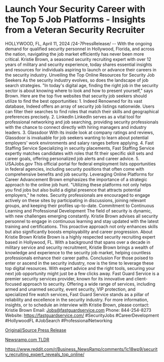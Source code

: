 # Launch Your Security Career with the Top 5 Job Platforms - Insights from a Veteran Security Recruiter

HOLLYWOOD, FL, April 11, 2024 /24-7PressRelease/ -- With the ongoing demand for qualified security personnel in Hollywood, Florida, and across the nation, navigating the job market efficiently has never been more critical. Kristie Brown, a seasoned security recruiting expert with over 12 years of military and security experience, today shares essential insights and resources for individuals aspiring to launch or advance their careers in the security industry.  Unveiling the Top Online Resources for Security Job Seekers  As the security industry evolves, so does the landscape of job search strategies. "In today's digital age, finding the right job in the security sector is about knowing where to look and how to present yourself," says Brown. Here are the top five websites that security job seekers should utilize to find the best opportunities:  1. Indeed Renowned for its vast database, Indeed offers an array of security job listings nationwide. Users can filter their searches to find roles that match their skills and geographical preferences precisely.  2. LinkedIn LinkedIn serves as a vital tool for professional networking and job searching, providing security professionals with the chance to connect directly with hiring managers and industry leaders.  3. Glassdoor With its inside look at company ratings and reviews, Glassdoor is invaluable for job seekers wanting to learn about potential employers' work environments and salary ranges before applying.  4. Fast Staffing Service Specializing in security placements, Fast Staffing Service expertly matches candidates with roles that fit their specific skill sets and career goals, offering personalized job alerts and career advice.  5. USAJobs.gov This official portal for federal employment lists opportunities in federal agencies, including security positions that often come with comprehensive benefits and job security.  Leveraging Online Platforms for Career Advancement  Brown emphasizes the importance of a strategic approach to the online job hunt. "Utilizing these platforms not only helps you find jobs but also build a digital presence that attracts potential employers," he notes. Security professionals are encouraged to engage actively on these sites by participating in discussions, joining relevant groups, and keeping their profiles up-to-date.  Commitment to Continuous Learning and Professional Development  The field of security is dynamic, with new challenges emerging constantly. Kristie Brown advises all security personnel to engage in continuous learning and stay updated with the latest training and certifications. This proactive approach not only enhances skills but also significantly boosts employability and career progression.  About Kristie Brown  Kristie Brown is a highly respected security recruiting expert based in Hollywood, FL. With a background that spans over a decade in military service and security recruitment, Kristie Brown brings a wealth of knowledge and experience to the security job market, helping countless professionals enhance their career paths.  Conclusion  For those poised to enter or ascend in the security industry, now is the time to leverage these top digital resources. With expert advice and the right tools, securing your next job opportunity might just be a few clicks away.  Fast Guard Service is a premier security services provider, known for its innovative and client-focused approach to security. Offering a wide range of services, including armed and unarmed security, event security, VIP protection, and specialized fire watch services, Fast Guard Service stands as a pillar of reliability and excellence in the security industry.  For more information, insights, or to schedule an interview with Kristie Brown, please contact:  Kristie Brown Email: Jobs@fastguardservice.com Phone: 844-254-8273 Website: https://fastguardservice.com/  #SecurityJobs #CareerDevelopment #HollywoodFL #JobSearch #ProfessionalNetworking 

[Original/Source Press Release](https://www.24-7pressrelease.com/press-release/509970/launch-your-security-career-with-the-top-5-job-platforms-insights-from-a-veteran-security-recruiter)
                    

[Newsramp.com TLDR](None) 

https://www.reddit.com/r/Business_NewsRamp/comments/1c18wp9/security_recruiting_expert_reveals_top_online/